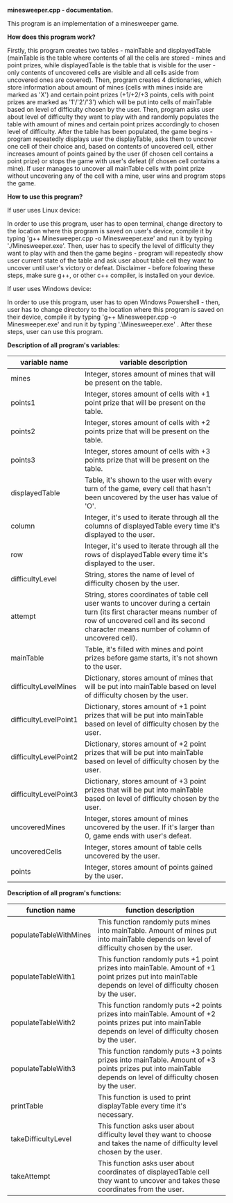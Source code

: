 **minesweeper.cpp - documentation.**

This program is an implementation of a minesweeper game.

**How does this program work?**

Firstly, this program creates two tables - mainTable and displayedTable (mainTable is the table where contents of all the cells are stored - mines and point prizes, while displayedTable is the table that is visible for the user - only contents of uncovered cells are visible and all cells aside from uncovered ones are covered). Then, program creates 4 dictionaries, which store information about amount of mines (cells with mines inside are marked as 'X') and certain point prizes (+1/+2/+3 points, cells with point prizes are marked as '1'/'2'/'3') which will be put into cells of mainTable based on level of difficulty chosen by the user. Then, program asks user about level of difficulty they want to play with and randomly populates the table with amount of mines and certain point prizes accordingly to chosen level of difficulty. After the table has been populated, the game begins - program repeatedly displays user the displayTable, asks them to uncover one cell of their choice and, based on contents of uncovered cell, either increases amount of points gained by the user (if chosen cell contains a point prize) or stops the game with user's defeat (if chosen cell contains a mine). If user manages to uncover all mainTable cells with point prize without uncovering any of the cell with a mine, user wins and program stops the game. 

**How to use this program?**

If user uses Linux device:

In order to use this program, user has to open terminal, change directory to the location where this program is saved on user's device, compile it by typing 'g++ Minesweeper.cpp -o Minesweeper.exe' and run it by typing './Minesweeper.exe'. Then, user has to specify the level of difficulty they want to play with and then the game begins - program will repeatedly show user current state of the table and ask user about table cell they want to uncover until user's victory or defeat. Disclaimer - before folowing these steps, make sure g++, or other c++ compiler, is installed on your device.

If user uses Windows device:

In order to use this program, user has to open Windows Powershell - then, user has to change directory to the location where this program is saved on their device, compile it by typing 'g++ Minesweeper.cpp -o Minesweeper.exe' and run it by typing '.\Minesweeper.exe' . After these steps, user can use this program.

**Description of all program's variables:**

| variable name | variable description |
| ------------- | -------------------- |
| mines | Integer, stores amount of mines that will be present on the table. |
| points1 | Integer, stores amount of cells with +1 point prize that will be present on the table. |
| points2 | Integer, stores amount of cells with +2 points prize that will be present on the table. |
| points3 | Integer, stores amount of cells with +3 points prize that will be present on the table. |
| displayedTable | Table, it's shown to the user with every turn of the game, every cell that hasn't been uncovered by the user has value of 'O'. |
| column | Integer, it's used to iterate through all the columns of displayedTable every time it's displayed to the user. |
| row | Integer, it's used to iterate through all the rows of displayedTable every time it's displayed to the user. |
| difficultyLevel | String, stores the name of level of difficulty chosen by the user. |
| attempt | String, stores coordinates of table cell user wants to uncover during a certain turn (its first character means number of row of uncovered cell and its second character means number of column of uncovered cell). |
| mainTable | Table, it's filled with mines and point prizes before game starts, it's not shown to the user. |
| difficultyLevelMines | Dictionary, stores amount of mines that will be put into mainTable based on level of difficulty chosen by the user. |
| difficultyLevelPoint1 | Dictionary, stores amount of +1 point prizes that will be put into mainTable based on level of difficulty chosen by the user. |
| difficultyLevelPoint2 | Dictionary, stores amount of +2 point prizes that will be put into mainTable based on level of difficulty chosen by the user. |
| difficultyLevelPoint3 | Dictionary, stores amount of +3 point prizes that will be put into mainTable based on level of difficulty chosen by the user. |
| uncoveredMines | Integer, stores amount of mines uncovered by the user. If it's larger than 0, game ends with user's defeat. |
| uncoveredCells | Integer, stores amount of table cells uncovered by the user. |
| points | Integer, stores amount of points gained by the user. |

**Description of all program's functions:**

| function name | function description |
| ------------- | -------------------- |
| populateTableWithMines | This function randomly puts mines into mainTable. Amount of mines put into mainTable depends on level of difficulty chosen by the user. |
| populateTableWith1 | This function randomly puts +1 point prizes into mainTable. Amount of +1 point prizes put into mainTable depends on level of difficulty chosen by the user. |
| populateTableWith2 | This function randomly puts +2 points prizes into mainTable. Amount of +2 points prizes put into mainTable depends on level of difficulty chosen by the user. |
| populateTableWith3 | This function randomly puts +3 points prizes into mainTable. Amount of +3 points prizes put into mainTable depends on level of difficulty chosen by the user. |
| printTable | This function is used to print displayTable every time it's necessary. |
| takeDifficultyLevel | This function asks user about difficulty level they want to choose and takes the name of difficulty level chosen by the user. |
| takeAttempt | This function asks user about coordinates of displayedTable cell they want to uncover and takes these coordinates from the user. |